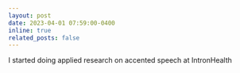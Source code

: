 ```yaml
---
layout: post
date: 2023-04-01 07:59:00-0400
inline: true
related_posts: false
---
```


I started doing applied research on accented speech at IntronHealth
